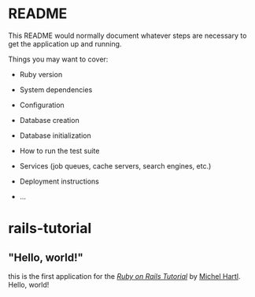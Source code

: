 # README

This README would normally document whatever steps are necessary to get the
application up and running.

Things you may want to cover:

* Ruby version

* System dependencies

* Configuration

* Database creation

* Database initialization

* How to run the test suite

* Services (job queues, cache servers, search engines, etc.)

* Deployment instructions

* ...
# rails-tutorial

## "Hello, world!"

this is the first application for the
[*Ruby on Rails Tutorial*](https://railstutorial.jp/)
by [Michel Hartl](http://michelhartl.com/). Hello, world!
